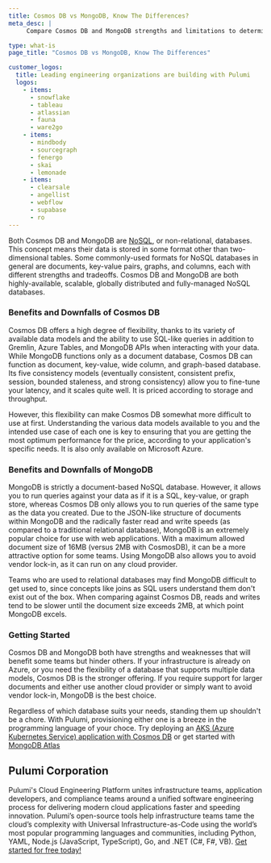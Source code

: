 ```yaml
---
title: Cosmos DB vs MongoDB, Know The Differences?
meta_desc: |
     Compare Cosmos DB and MongoDB strengths and limitations to determine the best database option.

type: what-is
page_title: "Cosmos DB vs MongoDB, Know The Differences"

customer_logos:
  title: Leading engineering organizations are building with Pulumi
  logos:
    - items:
      - snowflake
      - tableau
      - atlassian
      - fauna
      - ware2go
    - items:
      - mindbody
      - sourcegraph
      - fenergo
      - skai
      - lemonade
    - items:
      - clearsale
      - angellist
      - webflow
      - supabase
      - ro
---
```


Both Cosmos DB and MongoDB are [NoSQL](/learn/glossary/nosql), or non-relational, databases. This concept means their data is stored in some format other than two-dimensional tables. Some commonly-used formats for NoSQL databases in general are documents, key-value pairs, graphs, and columns, each with different strengths and tradeoffs. Cosmos DB and MongoDB are both highly-available, scalable, globally distributed and fully-managed NoSQL databases.

### Benefits and Downfalls of Cosmos DB

Cosmos DB offers a high degree of flexibility, thanks to its variety of available data models and the ability to use SQL-like queries in addition to Gremlin, Azure Tables, and MongoDB APIs when interacting with your data. While MongoDB functions only as a document database, Cosmos DB can function as document, key-value, wide column, and graph-based database. Its five consistency models (eventually consistent, consistent prefix, session, bounded staleness, and strong consistency) allow you to fine-tune your latency, and it scales quite well. It is priced according to storage and throughput.

However, this flexibility can make Cosmos DB somewhat more difficult to use at first. Understanding the various data models available to you and the intended use case of each one is key to ensuring that you are getting the most optimum performance for the price, according to your application's specific needs. It is also only available on Microsoft Azure.

### Benefits and Downfalls of MongoDB

MongoDB is strictly a document-based NoSQL database. However, it allows you to run queries against your data as if it is a SQL, key-value, or graph store, whereas Cosmos DB only allows you to run queries of the same type as the data you created. Due to the JSON-like structure of documents within MongoDB and the radically faster read and write speeds (as compared to a traditional relational database), MongoDB is an extremely popular choice for use with web applications. With a maximum allowed document size of 16MB (versus 2MB with CosmosDB), it can be a more attractive option for some teams. Using MongoDB also allows you to avoid vendor lock-in, as it can run on any cloud provider.

Teams who are used to relational databases may find MongoDB difficult to get used to, since concepts like joins as SQL users understand them don't exist out of the box. When comparing against Cosmos DB, reads and writes tend to be slower until the document size exceeds 2MB, at which point MongoDB excels.

### Getting Started

Cosmos DB and MongoDB both have strengths and weaknesses that will benefit some teams but hinder others. If your infrastructure is already on Azure, or you need the flexibility of a database that supports multiple data models, Cosmos DB is the stronger offering. If you require support for larger documents and either use another cloud provider or simply want to avoid vendor lock-in, MongoDB is the best choice.

Regardless of which database suits your needs, standing them up shouldn't be a chore. With Pulumi, provisioning either one is a breeze in the programming language of your choce. Try deploying an [AKS (Azure Kubernetes Service) application with Cosmos DB](/registry/packages/azure/how-to-guides/classic-azure-ts-aks-mean) or get started with [MongoDB Atlas](/docs/get-started)

## Pulumi Corporation

Pulumi's Cloud Engineering Platform unites infrastructure teams, application developers, and compliance teams around a unified software engineering process for delivering modern cloud applications faster and speeding innovation. Pulumi’s open-source tools help infrastructure teams tame the cloud’s complexity with Universal Infrastructure-as-Code using the world’s most popular programming languages and communities, including Python, YAML, Node.js (JavaScript, TypeScript), Go, and .NET (C#, F#, VB). [Get started for free today!](/registry/packages/mongodbatlas)

